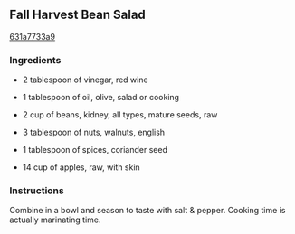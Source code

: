 ## Fall Harvest Bean Salad

[631a7733a9](http://www.food.com/recipe/fall-harvest-bean-salad-266140)

### Ingredients

 - 2 tablespoon of vinegar, red wine

 - 1 tablespoon of oil, olive, salad or cooking

 - 2 cup of beans, kidney, all types, mature seeds, raw

 - 3 tablespoon of nuts, walnuts, english

 - 1 tablespoon of spices, coriander seed

 - 14 cup of apples, raw, with skin

### Instructions

Combine in a bowl and season to taste with salt & pepper. Cooking time is actually marinating time.